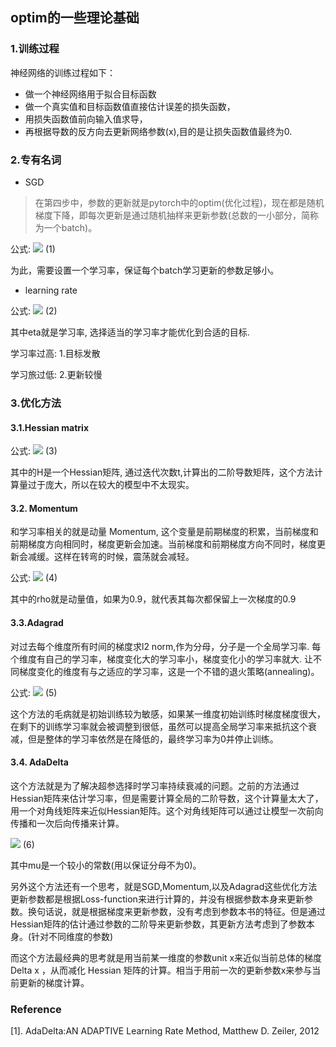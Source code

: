 ## optim的一些理论基础
### 1.训练过程
神经网络的训练过程如下：

- 做一个神经网络用于拟合目标函数
- 做一个真实值和目标函数值直接估计误差的损失函数，
- 用损失函数值前向输入值求导，
- 再根据导数的反方向去更新网络参数(x),目的是让损失函数值最终为0.

### 2.专有名词
- SGD
>在第四步中，参数的更新就是pytorch中的optim(优化过程)，现在都是随机梯度下降，即每次更新是通过随机抽样来更新参数(总数的一小部分，简称为一个batch)。

公式:
![](http://latex.codecogs.com/gif.latex?x_{t+1}=x_t+\Delta{x_t})  (1)

为此，需要设置一个学习率，保证每个batch学习更新的参数足够小。

- learning rate

公式:
![](http://latex.codecogs.com/gif.latex?\Delta{x_t}=-\eta{g_t})  (2)

其中eta就是学习率, 选择适当的学习率才能优化到合适的目标.

学习率过高: 1.目标发散

学习旅过低: 2.更新较慢

### 3.优化方法

#### 3.1.Hessian matrix

公式:
![](http://latex.codecogs.com/gif.latex?\Delta{x_t}=H^{-1}_{t}g_{t})  (3)

其中的H是一个Hessian矩阵, 通过迭代次数t,计算出的二阶导数矩阵，这个方法计算量过于庞大，所以在较大的模型中不太现实。

#### 3.2. Momentum

和学习率相关的就是动量 Momentum, 这个变量是前期梯度的积累，当前梯度和前期梯度方向相同时，梯度更新会加速。当前梯度和前期梯度方向不同时，梯度更新会减缓。这样在转弯的时候，震荡就会减轻。

公式:
![](http://latex.codecogs.com/gif.latex?\Delta{x_t}=\rho\Delta{x_{t-1}}-\eta{g_t})  (4)

其中的rho就是动量值，如果为0.9，就代表其每次都保留上一次梯度的0.9

#### 3.3.Adagrad

对过去每个维度所有时间的梯度求l2 norm,作为分母，分子是一个全局学习率. 每个维度有自己的学习率，梯度变化大的学习率小，梯度变化小的学习率就大. 让不同梯度变化的维度有与之适应的学习率，这是一个不错的退火策略(annealing)。

公式:
![](http://latex.codecogs.com/gif.latex?\Delta{x_t}=-\frac{\eta}{\sqrt{\sum\nolimits_{\tau=1}^tg^{2}_{\tau}}}g_t)  (5)

这个方法的毛病就是初始训练较为敏感，如果某一维度初始训练时梯度梯度很大，在剩下的训练学习率就会被调整到很低，虽然可以提高全局学习率来抵抗这个衰减，但是整体的学习率依然是在降低的，最终学习率为0并停止训练。

#### 3.4. AdaDelta

这个方法就是为了解决超参选择时学习率持续衰减的问题。之前的方法通过Hessian矩阵来估计学习率，但是需要计算全局的二阶导数，这个计算量太大了，用一个对角线矩阵来近似Hessian矩阵。这个对角线矩阵可以通过让模型一次前向传播和一次后向传播来计算。

![](http://latex.codecogs.com/gif.latex?\Delta{x_t}=\frac{1}{|diag(H_{t})|+\mu}g_{t})  (6)

其中mu是一个较小的常数(用以保证分母不为0)。

另外这个方法还有一个思考，就是SGD,Momentum,以及Adagrad这些优化方法更新参数都是根据Loss-function来进行计算的，并没有根据参数本身来更新参数。换句话说，就是根据梯度来更新参数，没有考虑到参数本书的特征。但是通过Hessian矩阵的估计通过参数的二阶导来更新参数，其更新方法考虑到了参数本身。(针对不同维度的参数)

而这个方法最经典的思考就是用当前某一维度的参数unit x来近似当前总体的梯度 Delta x ，从而减化 Hessian 矩阵的计算。相当于用前一次的更新参数x来参与当前更新的梯度计算。

### Reference
[1]. AdaDelta:AN ADAPTIVE Learning Rate Method, Matthew D. Zeiler, 2012
